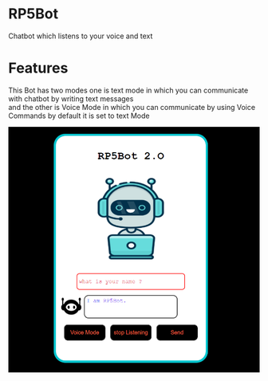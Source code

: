 # RP5Bot

Chatbot which listens to your voice and text

# Features
This Bot has two modes one is text mode in which you can communicate with chatbot by writing text messages<br>
and the other is Voice Mode in which you can communicate by using Voice Commands by default it is set to text Mode 

<img src="images/ui.PNG">
